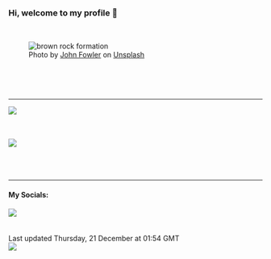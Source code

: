 <h3>Hi, welcome to my profile 👋</h3>

<br />
<figure>
  <img
    src="https://images.unsplash.com/photo-1511798616182-aab3698ac53e?crop=entropy&cs=tinysrgb&fit=max&fm=jpg&ixid=M3wyNzQ3MDB8MHwxfHJhbmRvbXx8fHx8fHx8fDE3MDMxMjAyMDh8&ixlib=rb-4.0.3&q=80&w=1080&auto=format"
    alt="brown rock formation" 
  />
  <figcaption>Photo by <a
    href="https://unsplash.com/@wildhoney?utm_source=Profile%20readme&utm_medium=referral">John Fowler</a> on <a
    href="https://unsplash.com/?utm_source=Profile%20readme&utm_medium=referral">Unsplash</a></figcaption>
</figure>




  <br /><br /><br />

<hr />
<img
  src="https://github-readme-stats.vercel.app/api?username=shanelucy&show_icons=true&theme=calm"
/>
<br /><br /><br />

<img 
  src="https://github-readme-stats.vercel.app/api/top-langs/?username=shanelucy&theme=calm"
/>
<br /><br /><br /><br />
<hr />
<h4>My Socials:</h4>
<a href="https://uk.linkedin.com/in/shane-lucy-4735b616a">
  <img
    src="https://img.shields.io/badge/linkedin%20-%230077B5.svg?&style=for-the-badge&logo=linkedin&logoColor=white"
  />
</a>
<br /><br /><br />
Last updated Thursday, 21 December at 01:54 GMT
<br />
<img
  src="https://github.com/ShaneLucy/ShaneLucy/workflows/README%20build/badge.svg"
/>

